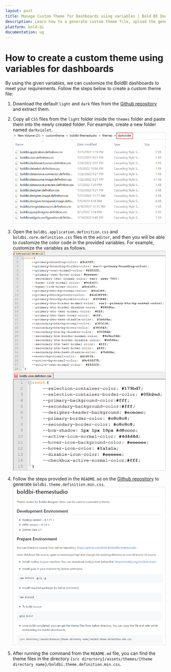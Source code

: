 ```yaml
---
layout: post
title: Manage Custom Theme for Dashboards using variables | Bold BI Docs
description: Learn how to a generate custom theme file, upload the generated file and manage custom theme for dashboards in User Management Server of Bold BI application.
platform: bold-bi
documentation: ug
---
```


# How to create a custom theme using variables for dashboards

By using the given variables, we can customize the BoldBI dashboards to meet your requirements. Follow the steps below to create a custom theme file:

1. Download the default `light` and `dark` files from the [Github repository](https://github.com/boldbi/boldbi-themestudio/releases) and extract them.

2. Copy all `CSS` files from the `light` folder inside the `themes` folder and paste them into the newly created folder. For example, create a new folder named `darkviolet`.
![darkvioletfolder](/static/assets/multi-tenancy/images/look-and-feel/darkvioletfolder.png)

3. Open the `boldbi.application.definition.css` and `boldbi.core.definition.css` files in the `editor`, and then you will be able to customize the color code in the provided variables. For example, customize the variables as follows.
![darkvioletapplication](/static/assets/multi-tenancy/images/look-and-feel/darkvioletapplication.png)
![darkvioletcore](/static/assets/multi-tenancy/images/look-and-feel/darkvioletcore.png)

4. Follow the steps provided in the `README.md` on the [Github repository](https://github.com/boldbi/boldbi-themestudio) to generate `boldbi.theme.definition.min.css`.
![readmetext](/static/assets/multi-tenancy/images/look-and-feel/readmetheme.png)

5. After running the command from the `README.md` file, you can find the theme files in the directory `{src directory}/assets/themes/{theme directory name}/boldbi.theme.definition.min.css`.
